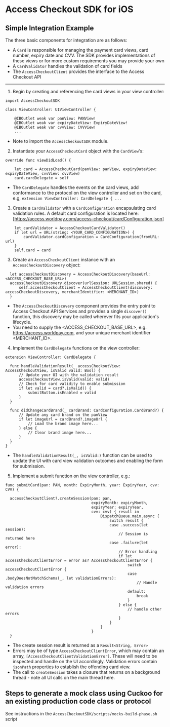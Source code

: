 # Access Checkout SDK for iOS

## Simple Integration Example

The three basic components for integration are as follows:

* A `Card` is responsible for managing the payment card views, card number, expiry date and CVV. The SDK provides implementations
of these views or for more custom requirements you may provide your own
* A `CardValidator` handles the validation of card fields
* The `AccessCheckoutClient` provides the interface to the Access Checkout API

---

1. Begin by creating and referencing the card views in your view controller:

  ```
  import AccessCheckoutSDK

  class ViewController: UIViewController {

      @IBOutlet weak var panView: PANView!
      @IBOutlet weak var expiryDateView: ExpiryDateView!
      @IBOutlet weak var cvvView: CVVView!
      ...
  ```

  * Note to import the `AccessCheckoutSDK` module.

2. Instantiate your `AccessCheckoutCard` object with the `CardView`'s:

  ```
  override func viewDidLoad() {

      let card = AccessCheckoutCard(panView: panView, expiryDateView: expiryDateView, cvvView: cvvView)
      card.cardDelegate = self
  ```

  - The `CardDelegate` handles the events on the card views, add conformance to the protocol on the view controller
  and set on the card, e.g, `extension ViewController: CardDelegate { ...`
  
  3. Create a `CardValidator` with a `CardConfiguration` encapsulating card validation rules. A default card configuration is located here:
  [https://access.worldpay.com/access-checkout/cardConfiguration.json]
```
    let cardValidator = AccessCheckoutCardValidator()
    if let url = URL(string: <YOUR_CARD_CONFIGURATION>) {
        cardValidator.cardConfiguration = CardConfiguration(fromURL: url)
    }
    self.card = card
```

3. Create an `AccessCheckoutClient` instance with an `AccessCheckoutDiscovery` object:

  ```
    let accessCheckoutDiscovery = AccessCheckoutDiscovery(baseUrl: <ACCESS_CHECKOUT_BASE_URL>)
    accessCheckoutDiscovery.discover(urlSession: URLSession.shared) {
        self.accessCheckoutClient = AccessCheckoutClient(discovery: accessCheckoutDiscovery, merchantIdentifier: <MERCHANT_ID>)
    }
  ```

  * The `AccessCheckoutDiscovery` component provides the entry point to Access Checkout API Services and provides a single `discover()` function,
  this discovery may be called wherever fits your application's lifecycle.
  * You need to supply the <ACCESS_CHECKOUT_BASE_URL>, e.g. https://access.worldpay.com, and your unique merchant identifier <MERCHANT_ID>.

4. Implement the `CardDelegate` functions on the view controller:

  ```
  extension ViewController: CardDelegate {

    func handleValidationResult(_ accessCheckoutView: AccessCheckoutView, isValid valid: Bool) {
        // Update your UI with the validation result
        accessCheckoutView.isValid(valid: valid)
        // Check for card validity to enable submission
        if let valid = card?.isValid() {
            submitButton.isEnabled = valid
        }
    }

    func didChangeCardBrand(_ cardBrand: CardConfiguration.CardBrand?) {
        // Update any card brand on the panView
        if let imageUrl = cardBrand?.imageUrl {
            // Load the brand image here...
        } else {
            // Clear brand image here...
        }
    }
  }
  ```

  * The `handleValidationResult(_, isValid:)` function can be used to update the UI with card view validation
  outcomes and enabling the form for submission.

5. Implement a submit function on the view controller, e.g.:

  ```
  func submitCard(pan: PAN, month: ExpiryMonth, year: ExpiryYear, cvv: CVV) {

    accessCheckoutClient?.createSession(pan: pan,
                                        expiryMonth: expiryMonth,
                                        expiryYear: expiryYear,
                                        cvv: cvv) { result in
                                            DispatchQueue.main.async {
                                                switch result {
                                                case .success(let session):
                                                    // Session is returned here
                                                case .failure(let error):
                                                    // Error handling
                                                    if let accessCheckoutClientError = error as? AccessCheckoutClientError {
                                                        switch accessCheckoutClientError {
                                                        case .bodyDoesNotMatchSchema(_, let validationErrors):
                                                            // Handle validation errors
                                                        default:
                                                            break
                                                        }
                                                    } else {
                                                        // handle other errors
                                                    }
                                                }
                                            }
                                        }
    }
  ```

  * The create session result is returned as a `Result<String, Error>`
  * Errors may be of type `AccessCheckoutClientError`, which may contain an array, `[AccessCheckoutClientValidationError]`. These will
  need to be inspected and handle on the UI accordingly. Validation errors contain `jsonPath` properties to establish the offending card view.
  * The call to `createSession` takes a closure that returns on a background thread - note all UI calls on the main thread here.

## Steps to generate a mock class using Cuckoo for an existing production code class or protocol

See instructions in the `AccessCheckoutSDK/scripts/mocks-build-phase.sh` script
